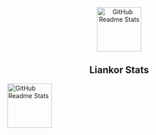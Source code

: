 <p align="center">
 <img width="100px" src="https://res.cloudinary.com/anuraghazra/image/upload/v1594908242/logo_ccswme.svg" align="center" alt="GitHub Readme Stats" />
 <h2 align="center">Liankor Stats</h2>
</p>
<img width="100px" src="https://github-readme-stats.vercel.app/api?username=liankorExe&show_icons=true&theme=radical" align="center" alt="GitHub Readme Stats" />


